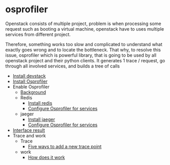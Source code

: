 # osprofiler
Openstack consists of multiple project, problem is when processing some request such as booting a virtual machine, openstack have to uses multiple services from different project. 

Therefore, something works too slow and complicated to understand what exactly goes wrong and to locate the bottleneck. That why, to resolve this issue, osprofiler which is powerful library, that is going to be used by all openstack project and their python clients. It generates 1 trace / request, go through all involved services, and builds a tree of calls 

* [Install devstack](/devstack.md)
* [Install Osprofiler](/setup.md)
* Enable Osprofiler
  * [Background](/init-os.md)
  * Redis
    * [Install redis](/redis.md)
    * [Configure Osprofiler for services](/redis-config-os.md)
  * jaeger
    * [Install jaeger](/jaeger.md)
    * [Configure Osprofiler for services](/jaeger-config-os.md)
* [Interface result](/interface-result.md)
* Trace and work
  * Trace
      * [Five ways to add a new trace point](/add-trace.md)
  * work
      * [How does it work](/trace-work.md)